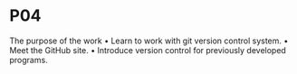 # P04
The purpose of the work • Learn to work with git version control system. • Meet the GitHub site. • Introduce version control for previously developed programs.
